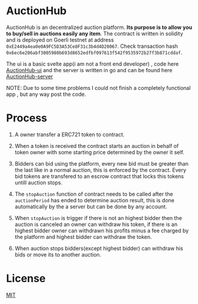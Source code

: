# AuctionHub


AuctionHub is an decentralized auction platform. **Its purpose is to
allow you to buy/sell in auctions easily any item**. The contract is
written in solidity and is deployed on Goerli testnet at address
`0xE2449a4ea0e0A9FC5D3A53Ce8F31c3b4d4D20067`. Check transaction
hash `0x6ec6e206abf3005980b693d8652edfbf097613f542f9535972b27f3b871cddaf`.

The ui is a basic svelte app(i am not a front end developer) , code
here [AuctionHub-ui](https://github.com/TheSnakeWitcher/AuctionHub-ui)
and the server is written in go and can be found here
[AuctionHub-server](https://github.com/TheSnakeWitcher/AuctionHub-server)

NOTE: Due to some time problems I could not finish a completely
      functional app , but any way post the code.


# Process


1. A owner transfer a ERC721 token to contract.

2. When a token is received the contract starts an auction in behalf of
   token owner with some starting price determined by the owner it self.

3. Bidders can bid using the platform, every new bid must be
   greater than the last like in a normal auction, this is
   enforced by the contract. Every bid tokens are transfered
   to an escrow contract that locks this tokens untill auction
   stops.

4. The `stopAuction` function of contract needs to be called after
   the `auctionPeriod` has ended to determine auction result, this
   is done automatically by the a server but can be done by any account.

5. When `stopAuction` is trigger if there is not an highest bidder then
   the auction is canceled an owner can withdraw his token, if there is
   an highest bidder owner can withdrawn his profits minus a fee charged
   by the platform and highest bidder can withdraw the token.

6. When auction stops bidders(except highest bidder) can withdraw his
   bids or move its to another auction.


# License


[MIT](./LICENSE.md)
